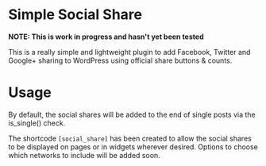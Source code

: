 Simple Social Share
===

**NOTE: This is work in progress and hasn't yet been tested** 

This is a really simple and lightweight plugin to add Facebook, Twitter and Google+ sharing to WordPress using official share buttons &amp; counts.

**Usage**
===

By default, the social shares will be added to the end of single posts via the is_single() check.

The shortcode <code>[social_share]</code> has been created to allow the social shares to be displayed on pages or in widgets wherever desired. Options to choose which networks to include will be added soon.
